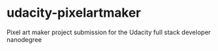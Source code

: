 # udacity-pixelartmaker
Pixel art maker project submission for the Udacity full stack developer nanodegree
